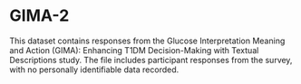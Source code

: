 # GIMA-2
This dataset contains responses from the Glucose Interpretation Meaning and Action (GIMA): Enhancing T1DM Decision-Making with Textual Descriptions study. The file includes participant responses from the survey, with no personally identifiable data recorded.
